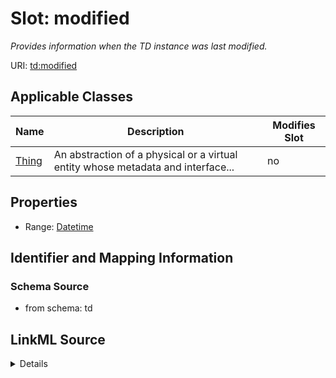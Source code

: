 

# Slot: modified


_Provides information when the TD instance was last modified._



URI: [td:modified](https://www.w3.org/2019/wot/td#modified)



<!-- no inheritance hierarchy -->





## Applicable Classes

| Name | Description | Modifies Slot |
| --- | --- | --- |
| [Thing](Thing.md) | An abstraction of a physical or a virtual entity whose metadata and interface... |  no  |







## Properties

* Range: [Datetime](Datetime.md)





## Identifier and Mapping Information







### Schema Source


* from schema: td




## LinkML Source

<details>
```yaml
name: modified
description: Provides information when the TD instance was last modified.
from_schema: td
rank: 1000
alias: modified
owner: Thing
domain_of:
- Thing
range: datetime

```
</details>